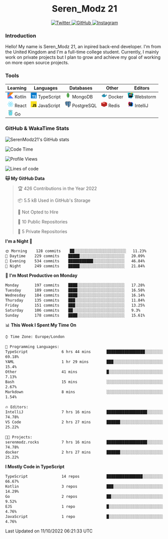 <div align="center">
  <h1>Seren_Modz 21</h1>
  <a href="https://twitter.com/SerenModz21">
    <img alt="Twitter" src="https://img.shields.io/badge/twitter%20-%231DA1F2.svg?&style=for-the-badge&logo=Twitter&logoColor=white">
  </a>
  <a href="https://github.com/SerenModz21">
    <img alt="GitHub" src="https://img.shields.io/badge/github%20-%23121011.svg?&style=for-the-badge&logo=github&logoColor=white">
  </a>
  <a href="https://www.instagram.com/serenmodz21">
    <img alt="Instagram" src="https://img.shields.io/badge/instagram%20-%23E4405F.svg?&style=for-the-badge&logo=Instagram&logoColor=white">
  </a>
</div>

### Introduction

Hello! My name is Seren_Modz 21, an inpired back-end developer. I'm from the United Kingdom and I'm a full-time college student. Currently, I mainly work on private projects but I plan to grow and achieve my goal of working on more open source projects. 

### Tools

 **Learning**                                        | **Languages**                                               | **Databases**                                               | **Other**                                           | **Editors**                                                  
-----------------------------------------------------|-------------------------------------------------------------|-------------------------------------------------------------|-----------------------------------------------------|--------------------------------------------------------------
 <img width="19px" src="./assets/kotlin.svg"> Kotlin | <img width="19px" src="./assets/typescript.svg"> TypeScript | <img width="19px" src="./assets/mongodb.svg"> MongoDB       | <img width="19px" src="./assets/docker.svg"> Docker | <img width="19px" src="./assets/webstorm.svg"> Webstorm      
 <img width="19px" src="./assets/react.svg"> React   | <img width="19px" src="./assets/javascript.svg"> JavaScript | <img width="19px" src="./assets/postgresql.svg"> PostgreSQL | <img width="19px" src="./assets/redis.svg"> Redis   | <img width="19px" src="./assets/intellij-idea.svg"> IntelliJ
 <img width="19px" src="./assets/go.svg"> Go         |                                                             |                                                             |                                                     |                                                                                                               

### GitHub & WakaTime Stats

![SerenModz21's GitHub stats](https://github-readme-stats.vercel.app/api?username=SerenModz21&show_icons=true&theme=dark)

<!--START_SECTION:waka-->
![Code Time](http://img.shields.io/badge/Code%20Time-1%2C566%20hrs%2023%20mins-blue)

![Profile Views](http://img.shields.io/badge/Profile%20Views-0-blue)

![Lines of code](https://img.shields.io/badge/From%20Hello%20World%20I%27ve%20Written-13%20Thousand%20lines%20of%20code-blue)

**🐱 My GitHub Data** 

> 🏆 426 Contributions in the Year 2022
 > 
> 📦 5.5 kB Used in GitHub's Storage 
 > 
> 🚫 Not Opted to Hire
 > 
> 📜 10 Public Repositories 
 > 
> 🔑 5 Private Repositories  
 > 
**I'm a Night 🦉** 

```text
🌞 Morning    128 commits    ██░░░░░░░░░░░░░░░░░░░░░░░   11.23% 
🌆 Daytime    229 commits    █████░░░░░░░░░░░░░░░░░░░░   20.09% 
🌃 Evening    534 commits    ███████████░░░░░░░░░░░░░░   46.84% 
🌙 Night      249 commits    █████░░░░░░░░░░░░░░░░░░░░   21.84%

```
📅 **I'm Most Productive on Monday** 

```text
Monday       197 commits    ████░░░░░░░░░░░░░░░░░░░░░   17.28% 
Tuesday      189 commits    ████░░░░░░░░░░░░░░░░░░░░░   16.58% 
Wednesday    184 commits    ████░░░░░░░░░░░░░░░░░░░░░   16.14% 
Thursday     135 commits    ███░░░░░░░░░░░░░░░░░░░░░░   11.84% 
Friday       151 commits    ███░░░░░░░░░░░░░░░░░░░░░░   13.25% 
Saturday     106 commits    ██░░░░░░░░░░░░░░░░░░░░░░░   9.3% 
Sunday       178 commits    ████░░░░░░░░░░░░░░░░░░░░░   15.61%

```


📊 **This Week I Spent My Time On** 

```text
⌚︎ Time Zone: Europe/London

💬 Programming Languages: 
TypeScript               6 hrs 44 mins       █████████████████░░░░░░░░   69.18% 
YAML                     1 hr 29 mins        ███░░░░░░░░░░░░░░░░░░░░░░   15.4% 
Other                    41 mins             █░░░░░░░░░░░░░░░░░░░░░░░░   7.13% 
Bash                     15 mins             ░░░░░░░░░░░░░░░░░░░░░░░░░   2.67% 
Markdown                 8 mins              ░░░░░░░░░░░░░░░░░░░░░░░░░   1.54%

🔥 Editors: 
IntelliJ                 7 hrs 16 mins       ██████████████████░░░░░░░   74.78% 
VS Code                  2 hrs 27 mins       ██████░░░░░░░░░░░░░░░░░░░   25.22%

🐱‍💻 Projects: 
serenmodz.rocks          7 hrs 16 mins       ██████████████████░░░░░░░   74.78% 
docker                   2 hrs 27 mins       ██████░░░░░░░░░░░░░░░░░░░   25.22%

```

**I Mostly Code in TypeScript** 

```text
TypeScript               14 repos            ████████████████░░░░░░░░░   66.67% 
Kotlin                   3 repos             ███░░░░░░░░░░░░░░░░░░░░░░   14.29% 
Go                       2 repos             ██░░░░░░░░░░░░░░░░░░░░░░░   9.52% 
EJS                      1 repo              █░░░░░░░░░░░░░░░░░░░░░░░░   4.76% 
JavaScript               1 repo              █░░░░░░░░░░░░░░░░░░░░░░░░   4.76%

```



 Last Updated on 11/10/2022 06:21:33 UTC
<!--END_SECTION:waka-->
